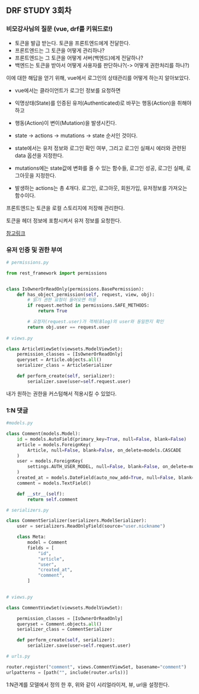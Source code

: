 ## DRF STUDY 3회차

### 비모강사님의 질문 (vue, drf를 키워드로!)

* 토큰을 발급 받는다. 토큰을 프론트엔드에게 전달한다. 
* 프론트엔드는 그 토큰을 어떻게 관리하나? 
* 프론트엔드는 그 토큰을 어떻게 서버(백엔드)에게 전달하나? 
* 백엔드는 토큰을 받아서 어떻게 사용자를 판단하나?(-> 어떻게 권한처리를 하나?)

이에 대한 해답을 얻기 위해, vue에서 로그인의 상태관리를 어떻게 하는지 알아보았다.

* vue에서는 클라이언트가 로그인 정보를 요청하면

* 익명상태(State)를 인증된 유저(Authenticated)로 바꾸는 행동(Action)을 취해야 하고

* 행동(Action)이 변이(Mutation)을 발생시킨다.

* state → actions → mutations → state 순서인 것이다.
* state에서는 유저 정보와 로그인 확인 여부, 그리고 로그인 실패시 에러와 관련된 data 옵션을 지정한다.
* mutations에는 state값에 변화를 줄 수 있는 함수들, 로그인 성공, 로그인 실패, 로그아웃을 지정한다.
* 발생하는 actions는 총 4개다. 로그인, 로그아웃, 회원가입, 유저정보를 가져오는 함수이다.

프론트엔드는 토큰을 로컬 스토리지에 저장해 관리한다.

토큰을 헤더 정보에 포함시켜서 유저 정보를 요청한다.

[참고링크](https://equus3144.medium.com/drf-django-rest-framework-and-vue-js-8fb39d5f5192)

### 유저 인증 및 권한 부여

```python
# permissions.py

from rest_framework import permissions


class IsOwnerOrReadOnly(permissions.BasePermission):
    def has_object_permission(self, request, view, obj):
        # 읽기 권한 요청이 들어오면 허용
        if request.method in permissions.SAFE_METHODS:
            return True

        # 요청자(request.user)가 객체(Blog)의 user와 동일한지 확인
        return obj.user == request.user
    
# views.py

class ArticleViewSet(viewsets.ModelViewSet):
    permission_classes = [IsOwnerOrReadOnly]
    queryset = Article.objects.all()
    serializer_class = ArticleSerializer

    def perform_create(self, serializer):
        serializer.save(user=self.request.user)
```

내가 원하는 권한을 커스텀해서 적용시킬 수 있었다.

### 1:N 댓글

```python
#models.py

class Comment(models.Model):
    id = models.AutoField(primary_key=True, null=False, blank=False)
    article = models.ForeignKey(
        Article, null=False, blank=False, on_delete=models.CASCADE
    )
    user = models.ForeignKey(
        settings.AUTH_USER_MODEL, null=False, blank=False, on_delete=models.CASCADE
    )
    created_at = models.DateField(auto_now_add=True, null=False, blank=False)
    comment = models.TextField()

    def __str__(self):
        return self.comment

# serializers.py

class CommentSerializer(serializers.ModelSerializer):
    user = serializers.ReadOnlyField(source="user.nickname")

    class Meta:
        model = Comment
        fields = [
            "id",
            "article",
            "user",
            "created_at",
            "comment",
        ]

    
# views.py

class CommentViewSet(viewsets.ModelViewSet):

    permission_classes = [IsOwnerOrReadOnly]
    queryset = Comment.objects.all()
    serializer_class = CommentSerializer

    def perform_create(self, serializer):
        serializer.save(user=self.request.user)

# urls.py

router.register("comment", views.CommentViewSet, basename="comment")
urlpatterns = [path("", include(router.urls))]
```

1:N관계를 모델에서 정의 한 후, 위와 같이 시리얼라이져, 뷰, url을 설정한다.

### 
